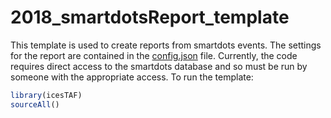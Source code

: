 # 2018_smartdotsReport_template

This template is used to create reports from smartdots events.  The settings for the report are contained in the [config.json](config.json) file.  Currently, the code requires direct access to the smartdots database and so must be run by someone with the appropriate access.  To run the template:

```r
library(icesTAF)
sourceAll()
```
